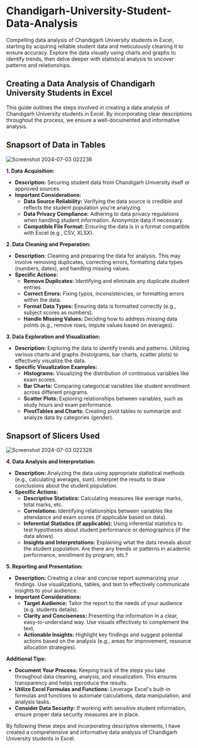 # Chandigarh-University-Student-Data-Analysis
Compelling data analysis of Chandigarh University students in Excel, starting by acquiring reliable student data and meticulously cleaning it to ensure accuracy.  Explore the data visually using charts and graphs to identify trends, then delve deeper with statistical analysis to uncover patterns and relationships.  

## Creating a Data Analysis of Chandigarh University Students in Excel

This guide outlines the steps involved in creating a data analysis of Chandigarh University students in Excel. By incorporating clear descriptions throughout the process, we ensure a well-documented and informative analysis.

## Snapsort of Data in Tables
![Screenshot 2024-07-03 022236](https://github.com/ritik0912kumar/Chandigarh-University-Student-Data-Analysis/assets/126445623/efa2acb4-d1e5-467b-ba7e-521d817cc4d3)


**1. Data Acquisition:**

* **Description:** Securing student data from Chandigarh University itself or approved sources. 
* **Important Considerations:**
    * **Data Source Reliability:** Verifying the data source is credible and reflects the student population you're analyzing.
    * **Data Privacy Compliance:** Adhering to data privacy regulations when handling student information. Anonymize data if necessary.
    * **Compatible File Format:** Ensuring the data is in a format compatible with Excel (e.g., CSV, XLSX).

**2. Data Cleaning and Preparation:**

* **Description:** Cleaning and preparing the data for analysis. This may involve removing duplicates, correcting errors, formatting data types (numbers, dates), and handling missing values.
* **Specific Actions:**
    * **Remove Duplicates:** Identifying and eliminate any duplicate student entries.
    * **Correct Errors:** Fixing typos, inconsistencies, or formatting errors within the data.
    * **Format Data Types:** Ensuring data is formatted correctly (e.g., subject scores as numbers).
    * **Handle Missing Values:** Deciding how to address missing data points (e.g., remove rows, impute values based on averages).

**3. Data Exploration and Visualization:**

* **Description:** Exploring the data to identify trends and patterns. Utilizing various charts and graphs (histograms, bar charts, scatter plots) to effectively visualize the data.
* **Specific Visualization Examples:**
    * **Histograms:** Visualizing the distribution of continuous variables like exam scores.
    * **Bar Charts:** Comparing categorical variables like student enrollment across different programs.
    * **Scatter Plots:** Exploring relationships between variables, such as study hours and exam performance.
    * **PivotTables and Charts:** Creating pivot tables to summarize and analyze data by categories (gender).

## Snapsort of Slicers Used
![Screenshot 2024-07-03 022328](https://github.com/ritik0912kumar/Chandigarh-University-Student-Data-Analysis/assets/126445623/e51ed762-a871-422d-a304-c391172f8d57)


**4. Data Analysis and Interpretation:**

* **Description:** Analyzing the data using appropriate statistical methods (e.g., calculating averages, sum). Interpret the results to draw conclusions about the student population.
* **Specific Actions:**
    * **Descriptive Statistics:** Calculating measures like average marks, total marks, etc.
    * **Correlations:** Identifying relationships between variables like attendance and exam scores (if applicable based on data).
    * **Inferential Statistics (if applicable):** Using inferential statistics to test hypotheses about student performance or demographics (if the data allows).
    * **Insights and Interpretations:** Explaining what the data reveals about the student population. Are there any trends or patterns in academic performance, enrollment by program, etc.?

**5. Reporting and Presentation:**

* **Description:** Creating a clear and concise report summarizing your findings. Use visualizations, tables, and text to effectively communicate insights to your audience.
* **Important Considerations:**
    * **Target Audience:** Tailor the report to the needs of your audience (e.g. students details).
    * **Clarity and Conciseness:** Presenting the information in a clear, easy-to-understand way. Use visuals effectively to complement the text.
    * **Actionable Insights:** Highlight key findings and suggest potential actions based on the analysis (e.g., areas for improvement, resource allocation strategies).

**Additional Tips:**

* **Document Your Process:** Keeping track of the steps you take throughout data cleaning, analysis, and visualization. This ensures transparency and helps reproduce the results.
* **Utilize Excel Formulas and Functions:** Leverage Excel's built-in formulas and functions to automate calculations, data manipulation, and analysis tasks.
* **Consider Data Security:** If working with sensitive student information, ensure proper data security measures are in place.

By following these steps and incorporating descriptive elements, I have created a comprehensive and informative data analysis of Chandigarh University students in Excel. 
